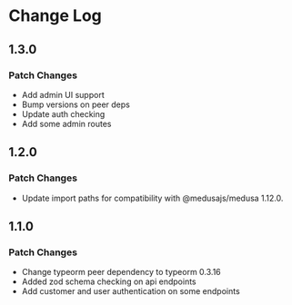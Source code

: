 # Change Log

## 1.3.0

### Patch Changes

- Add admin UI support
- Bump versions on peer deps
- Update auth checking
- Add some admin routes

## 1.2.0

### Patch Changes

- Update import paths for compatibility with @medusajs/medusa 1.12.0.

## 1.1.0

### Patch Changes

- Change typeorm peer dependency to typeorm 0.3.16
- Added zod schema checking on api endpoints
- Add customer and user authentication on some endpoints
